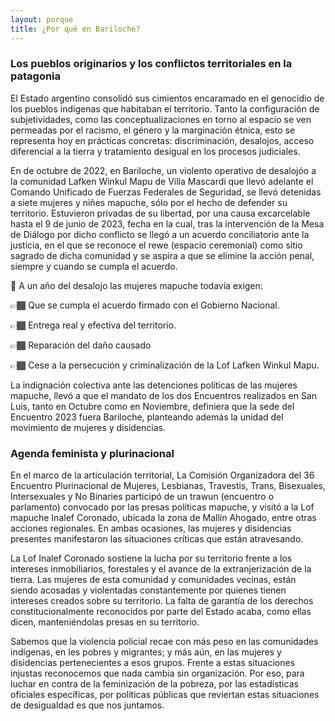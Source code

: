 ```yaml
---
layout: porque
title: ¿Por qué en Bariloche?
---
```

<!-- Referencia Markdown https://www.markdownguide.org/tools/jekyll/ -->

### Los pueblos originarios y los conflictos territoriales en la patagonia

El Estado argentino consolidó sus cimientos encaramado en el genocidio de los pueblos indígenas que habitaban el territorio. Tanto la configuración de subjetividades, como las conceptualizaciones en torno al espacio se ven permeadas por el racismo, el género y la marginación étnica, esto se representa hoy en prácticas concretas: discriminación, desalojos, acceso diferencial a la tierra y tratamiento desigual en los procesos judiciales.

En de octubre de 2022, en Bariloche, un violento operativo de desalojóo a la comunidad Lafken Winkul Mapu de Villa Mascardi que llevó adelante el Comando Unificado de Fuerzas Federales de Seguridad, se llevó detenidas a siete mujeres y niñes mapuche, sólo por el hecho de defender su territorio. Estuvieron privadas de su libertad, por una causa excarcelable hasta el 9 de junio de 2023, fecha en la cual, tras la intervención de la Mesa de Diálogo por dicho conflicto se llegó a un acuerdo conciliatorio ante la justicia, en el que se reconoce el rewe (espacio ceremonial) como sitio sagrado de dicha comunidad y se aspira a que se elimine la acción penal, siempre y cuando se cumpla el acuerdo.

<!-- Pueden usarse la mayoria de los emojis https://emojipedia.org/ -->
📣 A un año del desalojo las mujeres mapuche todavía exigen:

👉🏾 Que se cumpla el acuerdo firmado con el Gobierno Nacional.

👉🏾 Entrega real y efectiva del territorio.

👉🏾 Reparación del daño causado 

👉🏾 Cese a la persecución y criminalización de la Lof Lafken Winkul Mapu.

La indignación colectiva ante las detenciones políticas de las mujeres mapuche, llevó a que el mandato de los dos Encuentros realizados en San Luis, tanto en Octubre como en Noviembre, definiera que la sede del Encuentro 2023 fuera Bariloche, planteando además la unidad del movimiento de mujeres y disidencias.


### Agenda feminista y plurinacional

En el marco de la articulación territorial, La Comisión Organizadora del 36 Encuentro Plurinacional de Mujeres, Lesbianas, Travestis, Trans, Bisexuales, Intersexuales y No Binaries participó de un trawun (encuentro o parlamento) convocado por las presas políticas mapuche, y visitó a la Lof mapuche Inalef Coronado, ubicada la zona de Mallín Ahogado, entre otras acciones regionales. En ambas ocasiones, las mujeres y disidencias presentes manifestaron las situaciones críticas que están atravesando. 

La Lof Inalef Coronado sostiene la lucha por su territorio frente a los intereses inmobiliarios, forestales y el avance de la extranjerización de la tierra. Las mujeres de esta comunidad y comunidades vecinas, están siendo acosadas y violentadas constantemente por quienes tienen intereses creados sobre su territorio. La falta de garantía de los derechos constitucionalmente reconocidos por parte del Estado acaba, como ellas dicen, manteniéndolas presas en su territorio. 

Sabemos que la violencia policial recae con más peso en las comunidades indígenas, en les pobres y migrantes; y más aún, en las mujeres y disidencias pertenecientes a esos grupos. Frente a estas situaciones injustas reconocemos que nada cambia sin organización. Por eso, para luchar en contra de la feminización de la pobreza, por las estadísticas oficiales específicas, por políticas públicas que reviertan estas situaciones de desigualdad es que nos juntamos.
